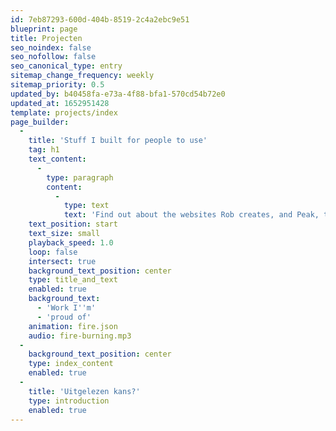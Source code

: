 ```yaml
---
id: 7eb87293-600d-404b-8519-2c4a2ebc9e51
blueprint: page
title: Projecten
seo_noindex: false
seo_nofollow: false
seo_canonical_type: entry
sitemap_change_frequency: weekly
sitemap_priority: 0.5
updated_by: b40458fa-e73a-4f88-bfa1-570cd54b72e0
updated_at: 1652951428
template: projects/index
page_builder:
  -
    title: 'Stuff I built for people to use'
    tag: h1
    text_content:
      -
        type: paragraph
        content:
          -
            type: text
            text: 'Find out about the websites Rob creates, and Peak, the community''s #1 Starter Kit for Statamic.'
    text_position: start
    text_size: small
    playback_speed: 1.0
    loop: false
    intersect: true
    background_text_position: center
    type: title_and_text
    enabled: true
    background_text:
      - 'Work I''m'
      - 'proud of'
    animation: fire.json
    audio: fire-burning.mp3
  -
    background_text_position: center
    type: index_content
    enabled: true
  -
    title: 'Uitgelezen kans?'
    type: introduction
    enabled: true
---
```

